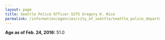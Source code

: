 ```yaml
---
layout: page
title: Seattle Police Officer 5275 Gregory K. Rice
permalink: /information/agencies/city_of_seattle/seattle_police_department/copbook/5275/
---
```


**Age as of Feb. 24, 2016:** 51.0
